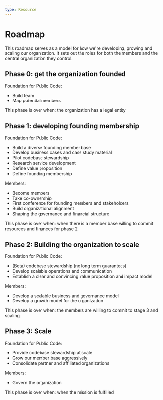 ```yaml
---
type: Resource
---
```


# Roadmap

This roadmap serves as a model for how we're developing, growing and scaling our organization. It sets out the roles for both the members and the central organization they control.

## Phase 0: get the organization founded

Foundation for Public Code:

* Build team
* Map potential members

This phase is over when: the organization has a legal entity

## Phase 1: developing founding membership

Foundation for Public Code:

* Build a diverse founding member base
* Develop business cases and case study material
* Pilot codebase stewardship
* Research service development
* Define value proposition
* Define founding membership

Members:

* Become members
* Take co-ownership
* First conference for founding members and stakeholders
* Build organizational alignment
* Shaping the governance and financial structure

This phase is over when: when there is a member base willing to commit resources and finances for phase 2

## Phase 2: Building the organization to scale

Foundation for Public Code:

* (Beta) codebase stewardship (no long term guarantees)
* Develop scalable operations and communication
* Establish a clear and convincing value proposition and impact model

Members:

* Develop a scalable business and governance model
* Develop a growth model for the organization

This phase is over when: the members are willing to commit to stage 3 and scaling

## Phase 3: Scale

Foundation for Public Code:

* Provide codebase stewardship at scale
* Grow our member base aggressively
* Consolidate partner and affiliated organizations

Members:

* Govern the organization

This phase is over when: when the mission is fulfilled
